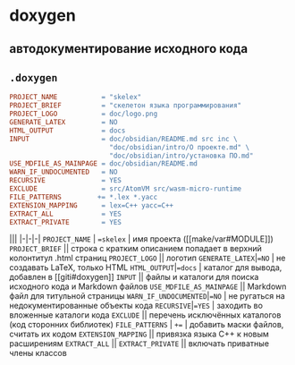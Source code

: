 # doxygen
## автодокументирование исходного кода

## `.doxygen`

```Makefile
PROJECT_NAME           = "skelex"
PROJECT_BRIEF          = "скелетон языка программирования"
PROJECT_LOGO           = doc/logo.png
GENERATE_LATEX         = NO
HTML_OUTPUT            = docs
INPUT                  = doc/obsidian/README.md src inc \
                         "doc/obsidian/intro/О проекте.md" \
                         "doc/obsidian/intro/установка ПО.md"
USE_MDFILE_AS_MAINPAGE = doc/obsidian/README.md
WARN_IF_UNDOCUMENTED   = NO
RECURSIVE              = YES
EXCLUDE                = src/AtomVM src/wasm-micro-runtime
FILE_PATTERNS         += *.lex *.yacc
EXTENSION_MAPPING      = lex=C++ yacc=C++
EXTRACT_ALL            = YES
EXTRACT_PRIVATE        = YES
```

|||
|-|-|-|
`PROJECT_NAME` | `=skelex` | имя проекта ([[make/var#MODULE]])
`PROJECT_BRIEF` || строка с кратким описанием попадает в верхний колонтитул .html страниц
`PROJECT_LOGO` || логотип
`GENERATE_LATEX`|`=NO` | не создавать LaTeX, только HTML
`HTML_OUTPUT`|`=docs` | каталог для вывода, добавлен в [[giti#doxygen]]
`INPUT` || файлы и каталоги для поиска исходного кода и Markdown файлов
`USE_MDFILE_AS_MAINPAGE` || Markdown файл для титульной страницы
`WARN_IF_UNDOCUMENTED`|`=NO` | не ругаться на недокументированные объекты кода
`RECURSIVE`|`=YES` | заходить во вложенные каталоги кода
`EXCLUDE` || перечень исключённых каталогов (код сторонних библиотек)
`FILE_PATTERNS` | `+=` | добавить маски файлов, считать их кодом
`EXTENSION_MAPPING` || привязка языка С++ к новым расширениям
`EXTRACT_ALL` ||
`EXTRACT_PRIVATE` || включать приватные члены классов
